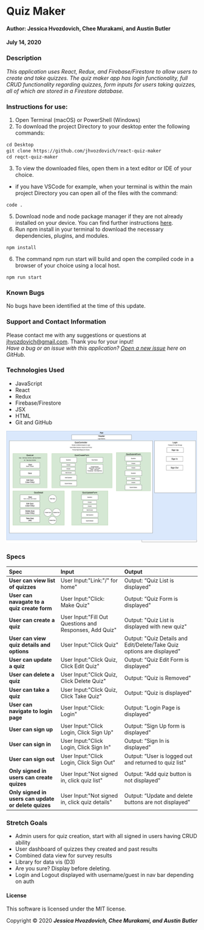 # **Quiz Maker**

#### Author: **Jessica Hvozdovich, Chee Murakami, and Austin Butler**
#### July 14, 2020

### Description

_This application uses React, Redux, and Firebase/Firestore to allow users to create and take quizzes. The quiz maker app has login functionality, full CRUD functionality regarding quizzes, form inputs for users taking quizzes, all of which are stored in a Firestore database._

### Instructions for use:

1. Open Terminal (macOS) or PowerShell (Windows)
2. To download the project Directory to your desktop enter the following commands:
```
cd Desktop
git clone https://github.com/jhvozdovich/react-quiz-maker
cd reqct-quiz-maker
```
3. To view the downloaded files, open them in a text editor or IDE of your choice.
* if you have VSCode for example, when your terminal is within the main project Directory you can open all of the files with the command:
```
code .
```
5. Download node and node package manager if they are not already installed on your device. You can find further instructions [here](https://www.learnhowtoprogram.com/intermediate-javascript/getting-started-with-javascript-8d3b52cf-3755-481d-80c5-46f1d3a8ffeb/installing-node-js-14f2721a-61e0-44b3-af1f-73f17348c8f4).
5. Run npm install in your terminal to download the necessary dependencies, plugins, and modules.
```
npm install
```
6. The command npm run start will build and open the compiled code in a browser of your choice using a local host.
```
npm run start
```

### Known Bugs

No bugs have been identified at the time of this update.

### Support and Contact Information

Please contact me with any suggestions or questions at jhvozdovich@gmail.com. Thank you for your input!  
_Have a bug or an issue with this application? [Open a new issue](https://github.com/jhvozdovich/react-quiz-maker/issues) here on GitHub._

### Technologies Used

* JavaScript
* React
* Redux
* Firebase/Firestore
* JSX
* HTML
* Git and GitHub

![Component diagram](./public/ReactQuiz.png)

### Specs
| Spec | Input | Output |
| :------------- | :------------- | :------------- |
| **User can view list of quizzes** | User Input:"Link:"/" for home" | Output: “Quiz List is displayed" |
| **User can navagate to a quiz create form** | User Input:"Click: Make Quiz" | Output: “Quiz Form is displayed" |
| **User can create a quiz** | User Input:"Fill Out Questions and Responses, Add Quiz" | Output: "Quiz List is displayed with new quiz" |
| **User can view quiz details and options** | User Input:"Click Quiz" | Output: "Quiz Details and Edit/Delete/Take Quiz options are displayed" |
| **User can update a quiz** | User Input:"Click Quiz, Click Edit Quiz" | Output: “Quiz Edit Form is displayed" |
| **User can delete a quiz** | User Input:"Click Quiz, Click Delete Quiz" | Output: “Quiz is Removed" |
| **User can take a quiz** | User Input:"Click Quiz, Click Take Quiz" | Output: “Quiz is displayed" |
| **User can navigate to login page** | User Input:"Click: Login" | Output: “Login Page is displayed" |
| **User can sign up** | User Input:"Click Login, Click Sign Up" | Output: “Sign Up form is displayed" |
| **User can sign in** | User Input:"Click Login, Click Sign In" | Output: “Sign In is displayed" |
| **User can sign out** | User Input:"Click Login, Click Sign Out" | Output: “User is logged out and returned to quiz list" |
| **Only signed in users can create quizes** | User Input:"Not signed in, click quiz list" | Output: “Add quiz button is not displayed" |
| **Only signed in users can update or delete quizes** | User Input:"Not signed in, click quiz details" | Output: “Update and delete buttons are not displayed" |


### Stretch Goals
* Admin users for quiz creation, start with all signed in users having CRUD ability 
* User dashboard of quizzes they created and past results
* Combined data view for survey results
* Library for data vis (D3)
* Are you sure? Display before deleting.
* Login and Logout displayed with username/guest in nav bar depending on auth

#### License

This software is licensed under the MIT license.

Copyright © 2020 **_Jessica Hvozdovich, Chee Murakami, and Austin Butler_**
